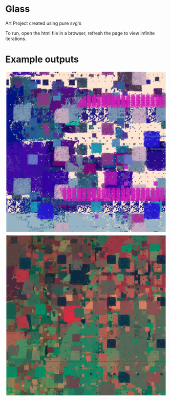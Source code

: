 # Glass


Art Project created using pure svg's

To run, open the html file in a browser, refresh the page to view infinite iterations.


# Example outputs
![example 1](exampleImages/123.png)
![example 2](exampleImages/1234.png)